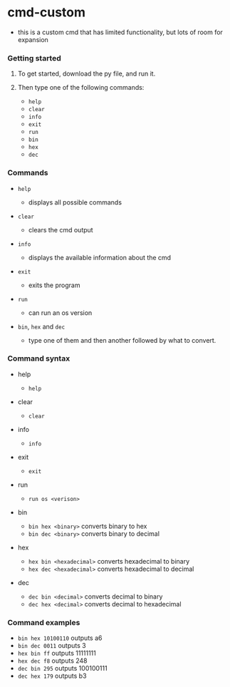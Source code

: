 # cmd-custom
- this is a custom cmd that has limited functionality, but lots of room for expansion

### Getting started
1. To get started, download the py file, and run it.
2. Then type one of the following commands: 

   - `help`
   - `clear`
   - `info`
   - `exit`
   - `run`
   - `bin`
   - `hex`
   - `dec`

### Commands
- `help`
  - displays all possible commands
  
- `clear`
  - clears the cmd output
- `info`
  - displays the available information about the cmd
- `exit`
  - exits the program
- `run`
  - can run an os version
- `bin`, `hex` and `dec`
  - type one of them and then another followed by what to convert.

### Command syntax
- help
  - `help`
  
- clear
  - `clear`
- info
  - `info`
- exit
  - `exit`
- run
  - `run os <verison>`
- bin
  - `bin hex <binary>` converts binary to hex
  - `bin dec <binary>` converts binary to decimal
- hex
  - `hex bin <hexadecimal>` converts hexadecimal to binary
  - `hex dec <hexadecimal>` converts hexadecimal to decimal
- dec
  - `dec bin <decimal>` converts decimal to binary
  - `dec hex <decimal>` converts decimal to hexadecimal
  
### Command examples
- `bin hex 10100110` outputs a6
- `bin dec 0011` outputs 3
- `hex bin ff` outputs 11111111
- `hex dec f8` outputs 248
- `dec bin 295` outputs 100100111
- `dec hex 179` outputs b3
